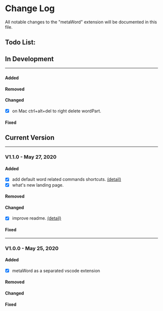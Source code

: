 # Change Log
All notable changes to the "metaWord" extension will be documented in this file.

## Todo List:

## In Development

---
### 
#### Added
#### Removed
#### Changed
 - [x] on Mac ctrl+alt+del to right delete wordPart.
#### Fixed

## Current Version
---
### V1.1.0 - May 27, 2020
#### Added
 - [x] add default word related commands shortcuts. <a href="https://github.com/metaseed/metaGo/blob/master/src/metaWord/README.md">(detail)</a>
 - [x] what's new landing page.
#### Removed
#### Changed
 - [x] improve readme. <a href="https://github.com/metaseed/metaGo/blob/master/src/metaWord/README.md">(detail)</a>
#### Fixed
---
### V1.0.0 - May 25, 2020
#### Added
 - [x] metaWord as a separated vscode extension
#### Removed
#### Changed
#### Fixed
